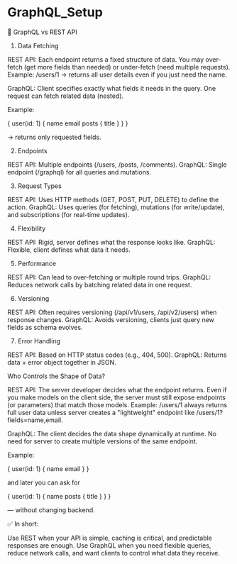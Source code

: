 # GraphQL_Setup
🔑 GraphQL vs REST API

1. Data Fetching

REST API:
Each endpoint returns a fixed structure of data.
You may over-fetch (get more fields than needed) or under-fetch (need multiple requests).
Example: /users/1 → returns all user details even if you just need the name.

GraphQL:
Client specifies exactly what fields it needs in the query.
One request can fetch related data (nested).

Example:

{
user(id: 1) {
name
email
posts {
title
}
}
}


→ returns only requested fields.

2. Endpoints

REST API: Multiple endpoints (/users, /posts, /comments).
GraphQL: Single endpoint (/graphql) for all queries and mutations.

3. Request Types

REST API: Uses HTTP methods (GET, POST, PUT, DELETE) to define the action.
GraphQL: Uses queries (for fetching), mutations (for write/update), and subscriptions (for real-time updates).

4. Flexibility

REST API: Rigid, server defines what the response looks like.
GraphQL: Flexible, client defines what data it needs.

5. Performance

REST API: Can lead to over-fetching or multiple round trips.
GraphQL: Reduces network calls by batching related data in one request.

6. Versioning

REST API: Often requires versioning (/api/v1/users, /api/v2/users) when response changes.
GraphQL: Avoids versioning, clients just query new fields as schema evolves.

7. Error Handling

REST API: Based on HTTP status codes (e.g., 404, 500).
GraphQL: Returns data + error object together in JSON.



Who Controls the Shape of Data?

REST API:
The server developer decides what the endpoint returns.
Even if you make models on the client side, the server must still expose endpoints (or parameters) that match those models.
Example: /users/1 always returns full user data unless server creates a "lightweight" endpoint like /users/1?fields=name,email.

GraphQL:
The client decides the data shape dynamically at runtime.
No need for server to create multiple versions of the same endpoint.

Example:

{
user(id: 1) {
name
email
}
}

and later you can ask for

{
user(id: 1) {
name
posts { title }
}
}

— without changing backend.

✅ In short:

Use REST when your API is simple, caching is critical, and predictable responses are enough.
Use GraphQL when you need flexible queries, reduce network calls, and want clients to control what data they receive.